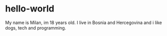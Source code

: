 # hello-world
My name is Milan, im 18 years old. I live in Bosnia and Hercegovina and i like dogs, tech and programming.
